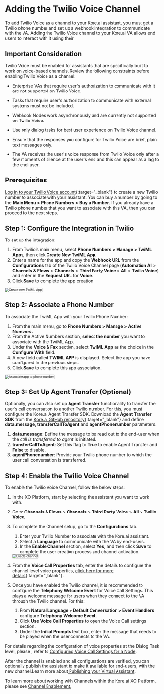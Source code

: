 # Adding the Twilio Voice Channel

To add Twilio Voice as a channel to your Kore.ai assistant, you must get a Twilio phone number and set up a webhook integration to communicate with the VA. Adding the Twilio Voice channel to your Kore.ai VA allows end users to interact with it using their 


## Important Consideration

Twilio Voice must be enabled for assistants that are specifically built to work on voice-based channels. Review the following constraints before enabling Twilio Voice as a channel:
* Enterprise VAs that require user's authorization to communicate with it are not supported on Twilio Voice.

* Tasks that require user's authorization to communicate with external systems must not be included.
* Webhook Nodes work asynchronously and are currently not supported on Twilio Voice.
* Use only dialog tasks for best user experience on Twilio Voice channel.
* Ensure that the responses you configure for Twilio Voice are brief, plain text messages only.
* The VA receives the user's voice response from Twilio Voice only after a few moments of silence at the user's end and this can appear as a lag to the end-user.


## Prerequisites

[Log in to your Twilio Voice account](https://www.twilio.com/){:target="_blank"} to create a new Twilio number to associate with your assistant. You can buy a number by going to the **Main Menu > Phone Numbers > Buy a Number**. If you already have a Twilio phone number that you want to associate with this VA, then you can proceed to the next steps.


## Step 1: Configure the Integration in Twilio

To set up the integration:

1. From Twilio’s main menu, select **Phone Numbers > Manage > TwiML Apps**, then click **Create New TwiML App**.
2. Enter a name for the app and copy the **Webhook URL** from the **Configurations** tab of the Twilio Voice Channel page (**Automation AI** > **Channels & Flows** > **Channels** > **Third Party Voice** > **All** > **Twilio Voice**) and enter in the **Request URL** for **Voice**.
3. Click **Save** to complete the app creation.  
<img src="../images/twilio-voice-img1.png" alt="Create new TwiML App" title="Create new TwiML App" style="border: 1px solid gray; zoom:70%;">


## Step 2: Associate a Phone Number

To associate the TwiML App with your Twilio Phone Number:

1. From the main menu, go to **Phone Numbers > Manage > Active Numbers**.
2. From the Active Numbers section, **select the number** you want to associate with the TwiML App.
3. Under the **Voice & Fax** section, select **TwiML App** as the choice in the **Configure With** field.
4. A new field called **TWIML APP** is displayed. Select the app you have configured in the previous steps.
5. Click **Save** to complete this app association.  
<img src="../images/twilio-voice-img2.png" alt="Associate app to phone number" title="Associate app to phone number" style="border: 1px solid gray; zoom:70%;">


## Step 3: Set Up Agent Transfer (Optional)

Optionally, you can also set up **Agent Transfer** functionality to transfer the user’s call conversation to another Twilio number. For this, you must configure the Kore.ai Agent Transfer SDK. Download the **Agent Transfer SDK** from the [Kore.ai GitHub repository](https://github.com/Koredotcom/BotKit){:target="_blank"} and define **data.message, transferCallToAgent** and **agentPhonenumber** parameters.

1. **data.message**: Define the message to be read out to the end-user when the _call is transferred to agent_ is initiated.
2. **transferCallToAgent**: Set this flag to **True** to enable Agent Transfer and **False** to disable.
3. **agentPhonenumber**: Provide your Twilio phone number to which the user call conversation is transferred.


## Step 4: Enable the Twilio Voice Channel

To enable the Twilio Voice Channel, follow the below steps:

1. In the XO Platform, start by selecting the assistant you want to work with.

2. Go to **Channels & Flows** > **Channels** > **Third Party Voice** > **All** > **Twilio Voice**.


3. To complete the Channel setup, go to the **Configurations** tab.  

    1.  Enter your Twilio Number to associate with the Kore.ai assistant.
    2. Select a **Language** to communicate with the VA by end-users.
    3. In the **Enable Channel** section, select **Yes**, and then click **Save** to complete the user creation process and channel activation.  
    <img src="../images/twilio-voice-img3.png" alt="Enable channel" title="Enable channel" style="border: 1px solid gray; zoom:70%;">


4. From the **Voice Call Properties** tab, enter the details to configure the channel level voice properties, [click here for more details](../automation/use-cases/dialogs/node-types/voice-call-properties.md#channel-settings){:target="_blank"}.

5. Once you have enabled the Twilio channel, it is recommended to configure the **Telephony Welcome Event** for Voice Call Settings. This plays a welcome message for users when they connect to the VA through the Twilio channel. For this:  

    1. From **Natural Language > Default Conversation > Event Handlers** configure **Telephony Welcome Event**.
    2. Click **Use Voice Call Properties** to open the Voice Call settings section.
    3. Under the **Initial Prompts** text box, enter the message that needs to be played when the user connects to the VA.

For details regarding the configuration of voice properties at the Dialog Task level, please , refer to [Configuring Voice Call Settings for a Node](../automation/use-cases/dialogs/node-types/voice-call-properties.md#dialog-node-settings).

After the channel is enabled and all configurations are verified, you can optionally publish the assistant to make it available for end-users, with the new channel.Learn more about[ Publishing your Virtual Assistant](../deploy/publishing-bot.md).

To learn more about working with Channels within the Kore.ai XO Platform, please see [Channel Enablement.](../channels/adding-channels-to-your-bot.md)


